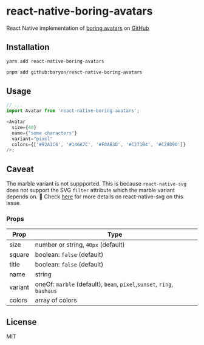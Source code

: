 # react-native-boring-avatars

React Native implementation of [boring avatars](https://boringavatars.com/) on [GitHub](https://github.com/boringdesigners/boring-avatars)

## Installation

```sh
yarn add react-native-boring-avatars
```

```sh
pnpm add github:baryon/react-native-boring-avatars
```

## Usage

```js
// ...
import Avatar from 'react-native-boring-avatars';

<Avatar
  size={40}
  name={"some characters"}
  variant="pixel"
  colors={['#92A1C6', '#146A7C', '#F0AB3D', '#C271B4', '#C20D90']}
/>;
```

## Caveat

The marble variant is not suppported. This is because `react-native-svg` does not support the SVG `filter` attribute which the marble variant depends on. 🙁 Check [here](https://github.com/react-native-svg/react-native-svg/issues/150) for more details on react-native-svg on this issue.

### Props

| Prop    | Type                                                                   |
| ------- | ---------------------------------------------------------------------- |
| size    | number or string, `40px` (default)                                     |
| square  | boolean: `false` (default)                                             |
| title   | boolean: `false` (default)                                             |
| name    | string                                                                 |
| variant | oneOf: `marble` (default), `beam`, `pixel`,`sunset`, `ring`, `bauhaus` |
| colors  | array of colors                                                        |

## License

MIT
